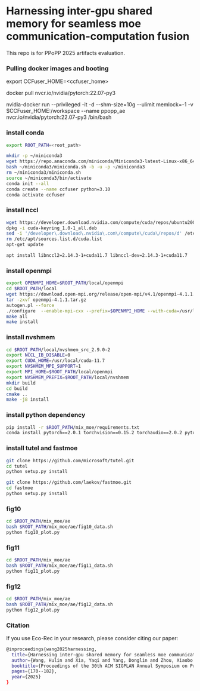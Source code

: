 # Harnessing inter-gpu shared memory for seamless moe communication-computation fusion

This repo is for PPoPP 2025 artifacts evaluation.

### Pulling docker images and booting

export CCFuser_HOME=<ccfuser_home>

docker pull nvcr.io/nvidia/pytorch:22.07-py3

nvidia-docker run --privileged  -it -d --shm-size=10g --ulimit memlock=-1 -v $CCFuser_HOME:/workspace  --name ppopp_ae nvcr.io/nvidia/pytorch:22.07-py3 /bin/bash

### install conda
```bash
export ROOT_PATH=<root_path>

mkdir -p ~/miniconda3
wget https://repo.anaconda.com/miniconda/Miniconda3-latest-Linux-x86_64.sh -O ~/miniconda3/miniconda.sh
bash ~/miniconda3/miniconda.sh -b -u -p ~/miniconda3
rm ~/miniconda3/miniconda.sh
source ~/miniconda3/bin/activate
conda init --all
conda create --name ccfuser python=3.10
conda activate ccfuser
```

### install nccl
```bash
wget https://developer.download.nvidia.com/compute/cuda/repos/ubuntu2004/x86_64/cuda-keyring_1.0-1_all.deb
dpkg -i cuda-keyring_1.0-1_all.deb
sed -i '/developer\.download\.nvidia\.com\/compute\/cuda\/repos/d' /etc/apt/sources.list
rm /etc/apt/sources.list.d/cuda.list 
apt-get update

apt install libnccl2=2.14.3-1+cuda11.7 libnccl-dev=2.14.3-1+cuda11.7 
```

### install openmpi
```bash
export OPENMPI_HOME=$ROOT_PATH/local/openmpi
cd $ROOT_PATH/local
wget https://download.open-mpi.org/release/open-mpi/v4.1/openmpi-4.1.1.tar.gz
tar -zxvf openmpi-4.1.1.tar.gz
autogen.pl --force
./configure  --enable-mpi-cxx --prefix=$OPENMPI_HOME --with-cuda=/usr/local/cuda 
make all
make install
```

### install nvshmem
```bash
cd $ROOT_PATH/local/nvshmem_src_2.9.0-2
export NCCL_IB_DISABLE=0
export CUDA_HOME=/usr/local/cuda-11.7
export NVSHMEM_MPI_SUPPORT=1
export MPI_HOME=$ROOT_PATH/local/openmpi
export NVSHMEM_PREFIX=$ROOT_PATH/local/nvshmem
mkdir build
cd build
cmake ..
make -j8 install
```

### install python dependency
```bash
pip install -r $ROOT_PATH/mix_moe/requirements.txt
conda install pytorch==2.0.1 torchvision==0.15.2 torchaudio==2.0.2 pytorch-cuda=11.7 -c pytorch -c nvidia
```

### install tutel and fastmoe
```bash
git clone https://github.com/microsoft/tutel.git
cd tutel
python setup.py install

git clone https://github.com/laekov/fastmoe.git
cd fastmoe
python setup.py install
```

### fig10
```bash
cd $ROOT_PATH/mix_moe/ae
bash $ROOT_PATH/mix_moe/ae/fig10_data.sh
python fig10_plot.py 
```

### fig11
```bash
cd $ROOT_PATH/mix_moe/ae
bash $ROOT_PATH/mix_moe/ae/fig11_data.sh
python fig11_plot.py 
```

### fig12
```bash
cd $ROOT_PATH/mix_moe/ae
bash $ROOT_PATH/mix_moe/ae/fig12_data.sh
python fig12_plot.py 
```

###  Citation
If you use Eco-Rec in your research, please consider citing our paper:
```bash
@inproceedings{wang2025harnessing,
  title={Harnessing inter-gpu shared memory for seamless moe communication-computation fusion},
  author={Wang, Hulin and Xia, Yaqi and Yang, Donglin and Zhou, Xiaobo and Cheng, Dazhao},
  booktitle={Proceedings of the 30th ACM SIGPLAN Annual Symposium on Principles and Practice of Parallel Programming},
  pages={170--182},
  year={2025}
}

```

